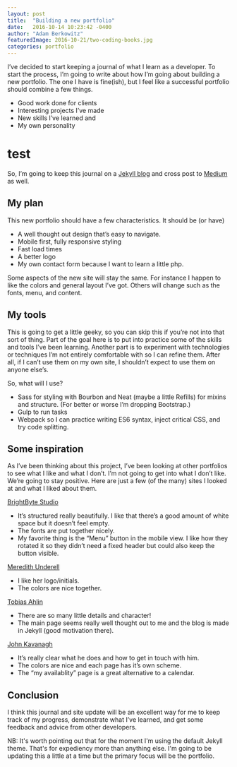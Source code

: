 ```yaml
---
layout: post
title:  "Building a new portfolio"
date:   2016-10-14 10:23:42 -0400
author: "Adam Berkowitz"
featuredImage: 2016-10-21/two-coding-books.jpg
categories: portfolio
---
```

I’ve decided to start keeping a journal of what I learn as a developer. To start the process, I’m going to write about how I’m going about building a new portfolio. The one I have is fine(ish), but I feel like a successful portfolio should combine a few things.

- Good work done for clients
- Interesting projects I’ve made
- New skills I’ve learned and
- My own personality
# test

So, I’m going to keep this journal on a [Jekyll blog][jekyll] and cross post to [Medium][medium] as well.

My plan
---
This new portfolio should have a few characteristics. It should be (or have)

- A well thought out design that’s easy to navigate.
- Mobile first, fully responsive styling
- Fast load times
- A better logo
- My own contact form because I want to learn a little php.

Some aspects of the new site will stay the same. For instance I happen to like the colors and general layout I’ve got. Others will change such as the fonts, menu, and content.

My tools
---
This is going to get a little geeky, so you can skip this if you’re not into that sort of thing. Part of the goal here is to put into practice some of the skills and tools I’ve been learning. Another part is to experiment with technologies or techniques I’m not entirely comfortable with so I can refine them. After all, if I can’t use them on my own site, I shouldn’t expect to use them on anyone else’s.

So, what will I use?

- Sass for styling with Bourbon and Neat (maybe a little Refills) for mixins and structure. (For better or worse I’m dropping Bootstrap.)
- Gulp to run tasks
- Webpack so I can practice writing ES6 syntax, inject critical CSS, and try code splitting.

Some inspiration
---
As I’ve been thinking about this project, I’ve been looking at other portfolios to see what I like and what I don’t. I’m not going to get into what I don’t like. We’re going to stay positive. Here are just a few (of the many) sites I looked at and what I liked about them.

[BrightByte Studio][brightbyte]

- It’s structured really beautifully. I like that there’s a good amount of white space but it doesn’t feel empty.
- The fonts are put together nicely.
- My favorite thing is the “Menu” button in the mobile view. I like how they rotated it so they didn’t need a fixed header but could also keep the button visible.

[Meredith Underell][meredithunderell]

- I like her logo/initials.
- The colors are nice together.

[Tobias Ahlin][tobiasahlin]

- There are so many little details and character!
- The main page seems really well thought out to me and the blog is made in Jekyll (good motivation there).

[John Kavanagh][johnkavanaugh]

- It’s really clear what he does and how to get in touch with him.
- The colors are nice and each page has it’s own scheme.
- The “my availablity” page is a great alternative to a calendar.

Conclusion
---
I think this journal and site update will be an excellent way for me to keep track of my progress, demonstrate what I’ve learned, and get some feedback and advice from other developers.

NB: It's worth pointing out that for the moment I'm using the default Jekyll theme. That's for expediency more than anything else. I'm going to be updating this a little at a time but the primary focus will be the portfolio.

[jekyll]: https://jekyllrb.com/
[medium]: https://medium.com/@adamjberkowitz
[brightbyte]: http://brightbyte.co.uk/
[meredithunderell]: http://meredithunderell.com/
[tobiasahlin]: http://tobiasahlin.com/
[johnkavanaugh]: http://johnkavanagh.co.uk/
